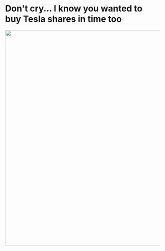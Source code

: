 <h1>Don't cry... I know you wanted to buy Tesla shares in time too</h1>

<div align="center">
  <img src="https://media.giphy.com/media/xFkgeu7dhfgqqxJqmj/giphy.gif" width="700"/>
</div>
